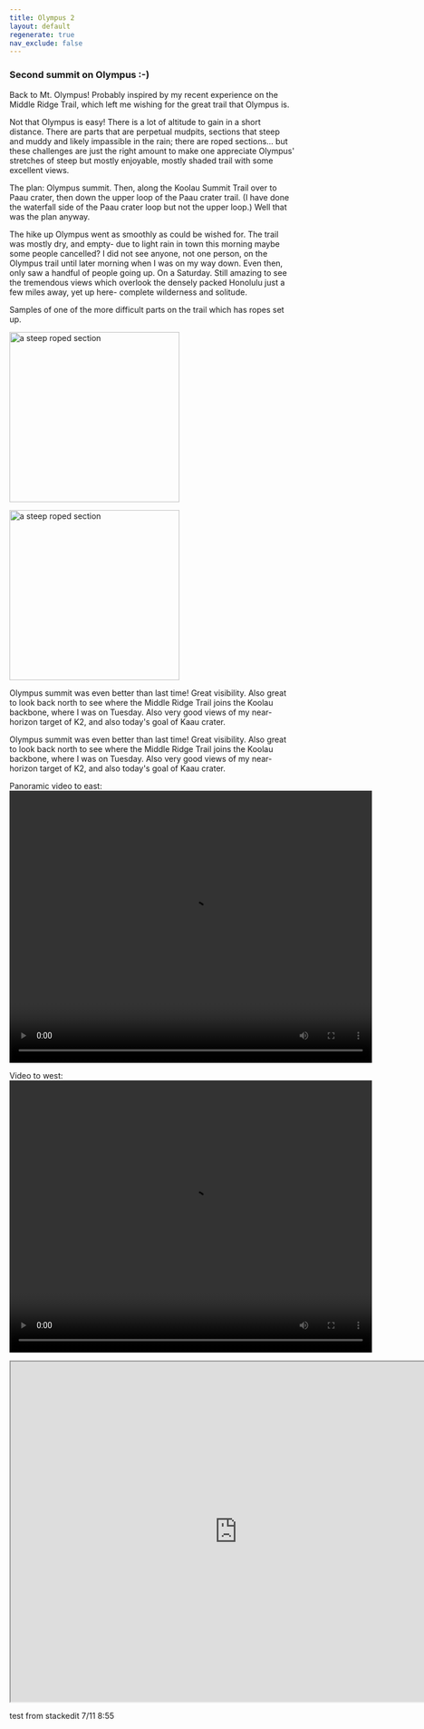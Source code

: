 ```yaml
---
title: Olympus 2
layout: default
regenerate: true
nav_exclude: false
---  
```


### Second summit on Olympus :-)

Back to Mt. Olympus!  Probably inspired by my recent experience on the  Middle Ridge Trail, which left me wishing for the great trail that Olympus is.  

Not that Olympus is easy!  There is a lot of altitude to gain in a short distance.  There are parts that are perpetual mudpits, sections that steep and muddy and likely impassible in the rain; there are roped sections... but these challenges are just the right amount to make one appreciate Olympus' stretches of steep but mostly enjoyable, mostly shaded trail with some excellent views.  

The plan:  Olympus summit.  Then, along the Koolau Summit Trail over to Paau crater, then down the upper loop of the Paau crater trail.  (I have done the waterfall side of the Paau crater loop but not the upper loop.)  Well that was the plan anyway.

The hike up Olympus went as smoothly as could be wished for.  The trail was mostly dry, and empty- due to light rain in town this morning maybe some people cancelled?  I did not see anyone, not one person, on the Olympus trail until later morning when I was on my way down.  Even then, only saw a handful of people going up. On a Saturday.  Still amazing to see the tremendous views which overlook the densely packed Honolulu just a few miles away, yet up here- complete wilderness and solitude.  
 
Samples of one of the more difficult parts on the trail which has ropes set up.  

<p><img src="../oahuv1/images/olympushike2/ropes.JPG" height="300px" alt="a steep roped section"/></p>  

<p><img src="../oahuv1/images/olympushike2/ropestop.JPG" height="300px" alt="a steep roped section"/></p>  

Olympus summit was even better than last time!  Great visibility.  Also great to look back north to see where the Middle Ridge Trail joins the Koolau backbone, where I was on Tuesday.  Also very good views of my near-horizon target of K2, and also today's goal of Kaau crater.  
  

Olympus summit was even better than last time!  Great visibility.  Also great to look back north to see where the Middle Ridge Trail joins the Koolau backbone, where I was on Tuesday.  Also very good views of my near-horizon target of K2, and also today's goal of Kaau crater.  

Panoramic video to east:  
<video width="640" height="480" controls>
<source src="../oahuv1/images/olympushike2/panovideast.webm" type="video/webm">
  Your browser does not support the video tag.
</video>  

Video to west:  
<video width="640" height="480" controls>
<source src="../oahuv1/images/olympushike2/panovidwest.webm" type="video/webm">
  Your browser does not support the video tag.
</video>  
  

<iframe src="https://www.google.com/maps/d/embed?mid=1xoSwPg6RbnYm52u0NjqyFuY4pY6_YoA&ehbc=2E312F" width="800" height="600"></iframe>

test from stackedit 7/11 8:55
  
<!--stackedit_data:
eyJoaXN0b3J5IjpbMTUwNjg3MjE2MCwtMTU2NTA3NDQ2XX0=
-->
